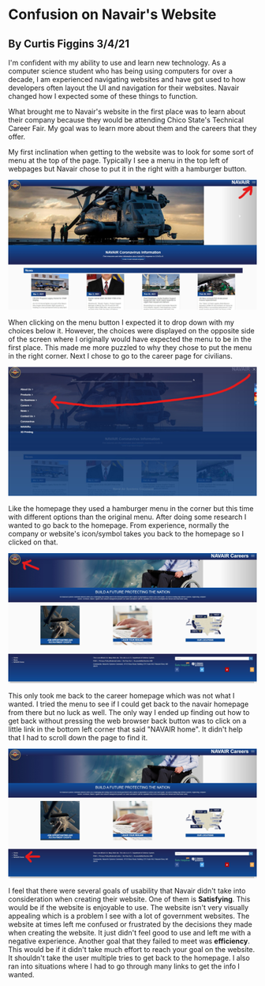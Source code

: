 # Confusion on Navair's Website
## By Curtis Figgins 3/4/21

I'm confident with my ability to use and learn new technology. As a computer science student who has 
being using computers for over a decade, I am experienced navigating websites and have got used to 
how developers often layout the UI and navigation for their websites. Navair changed how I expected some 
of these things to function.

What brought me to Navair's website in the first place was to learn about their company because they 
would be attending Chico State's Technical Career Fair. My goal was to learn more about them and the careers
that they offer. 

My first inclination when getting to the website was to look for some sort of menu at the top of the page. 
Typically I see a menu in the top left of webpages but Navair chose to put it in the right with a hamburger 
button.


![Homepage](Homepage.jpg)

When clicking on the menu button I expected it to drop down with my choices below it. However, the choices 
were displayed on the opposite side of the screen where I originally would have expected the menu to be 
in the first place. This made me more puzzled to why they chose to put the menu in the right corner. 
Next I chose to go to the career page for civilians. 

![Homepage_Menu](Homepage_Menu.jpg)


Like the homepage they used a hamburger menu in the corner but this time with different options than the original menu. 
After doing some research I wanted to go back to the homepage. From experience, normally the company or website's 
icon/symbol takes you back to the homepage so I clicked on that.

![Careers_Logo](Careers_Logo.jpg)


This only took me back to the career homepage which was not what I wanted. I tried the menu to see if I could get back to 
the navair homepage from there but no luck as well. The only way I ended up finding out how to get back without pressing the web browser
back button was to click on a little link in the bottom left corner that said "NAVAIR home". It didn't help that
I had to scroll down the page to find it. 

![Careers_Homepage](Careers_Homepage.jpg)


I feel that there were several goals of usability that Navair didn't take into consideration when creating their website. One of them
is **Satisfying**. This would be if the website is enjoyable to use. The website isn't very visually appealing which is a problem
I see with a lot of government websites. The website at times left me confused or frustrated by the decisions they made when creating the website. 
It just didn't feel good to use and left me with a negative experience. Another goal that they failed to meet was **efficiency**. This would be if 
it didn't take much effort to reach your goal on the website. It shouldn't take the user multiple tries to get back to the homepage. I also ran into 
situations where I had to go through many links to get the info I wanted. 
